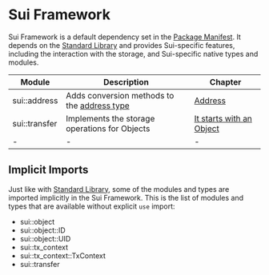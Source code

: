 # Sui Framework

Sui Framework is a default dependency set in the [Package Manifest](./../concepts/manifest.md). It depends on the [Standard Library](./../basic-syntax/standard-library.md) and provides Sui-specific features, including the interaction with the storage, and Sui-specific native types and modules.

| Module | Description | Chapter |
| ------ | ----------- | ------- |
| sui::address | Adds conversion methods to the [address type](./../basic-syntax/address.md) | [Address](./../basic-syntax/address.md) |
| sui::transfer | Implements the storage operations for Objects | [It starts with an Object](./../object) |
| - | - | - |

## Implicit Imports

Just like with [Standard Library](./../basic-syntax/standard-library.md), some of the modules and types are imported implicitly in the Sui Framework. This is the list of modules and types that are available without explicit `use` import:

- sui::object
- sui::object::ID
- sui::object::UID
- sui::tx_context
- sui::tx_context::TxContext
- sui::transfer

<!--

Modules:

- sui::address
- sui::authethicator_state
- sui::bag
- sui::balance
- sui::bcs
- sui::borrow
- sui::clock
- sui::coin
- sui::deny_list
- sui::display
- sui::dynamic_field
- sui::dynamic_object_field
- sui::event
- sui::hex
- sui::linked_table
- sui::math
- sui::object_bag
- sui::object_table
- sui::object
- sui::package
- sui::pay
- sui::priority_queue
- sui::prover
- sui::random
- sui::sui
- sui::table_vec
- sui::table
- sui::token
- sui::transfer
- sui::tx_context
- sui::types
- sui::url
- sui::vec_map
- sui::vec_set
- sui::versioned

- sui::kiosk
- sui::kiosk_extension
- sui::transfer_policy

- sui::bls12381
- sui::ecdsa_k1
- sui::ecdsa_r1
- sui::ecvrf
- sui::ed25519
- sui::groth16
- sui::group_ops
- sui::hash
- sui::hmac
- sui::poseidon
- sui::zklogin_verified_id
- sui::zklogin_verified_issuer

 -->
